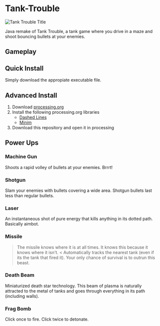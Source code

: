 # Tank-Trouble
![Tank Trouble Title](https://github.com/BANANAPEEL202/Tank-Trouble/assets/67805049/a1001e91-4759-4f05-936e-a58f1b742ebb)

Java remake of Tank Trouble, a tank game where you drive in a maze and shoot bouncing bullets at your enemies. 

## Gameplay

## Quick Install
Simply download the appropiate executable file.

## Advanced Install
1. Download [processing.org](https://processing.org/download)
2. Install the following processing.org libraries
   - [Dashed Lines](https://github.com/garciadelcastillo/-dashed-lines-for-processing-)
   - [Minim](code.compartmental.net/minim/)
4. Download this repository and open it in processing


## Power Ups
### Machine Gun
Shoots a rapid volley of bullets at your enemies. Brrrt!
### Shotgun
Slam your enemies with bullets covering a wide area. Shotgun bullets last less than regular bullets. 
### Laser
An instantaneous shot of pure energy that kills anything in its dotted path. Basically aimbot. 
### Missile
> The missile knows where it is at all times. It knows this because it knows where it isn't. <
Automatically tracks the nearest tank (even if its the tank that fired it). Your only chance of survival is to outrun this beast. 
### Death Beam
Miniaturized death star technology. This beam of plasma is naturally attracted to the metal of tanks and goes through everything in its path (including walls).
### Frag Bomb
Click once to fire. Click twice to detonate. 
